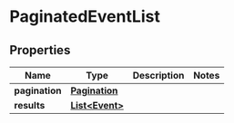 

# PaginatedEventList


## Properties

| Name | Type | Description | Notes |
|------------ | ------------- | ------------- | -------------|
|**pagination** | [**Pagination**](Pagination.md) |  |  |
|**results** | [**List&lt;Event&gt;**](Event.md) |  |  |



